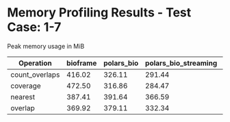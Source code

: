 # Memory Profiling Results - Test Case: 1-7

Peak memory usage in MiB

| Operation | bioframe | polars_bio | polars_bio_streaming | pyranges0 | pyranges1 |
|-----------|---|---|---|---|---|
| count_overlaps | 416.02 | 326.11 | 291.44 | 440.28 | 410.44 |
| coverage | 472.50 | 316.86 | 284.47 | 439.52 | 494.19 |
| nearest | 387.41 | 391.64 | 366.59 | 434.78 | 443.73 |
| overlap | 369.92 | 379.11 | 332.34 | 450.95 | 463.73 |
